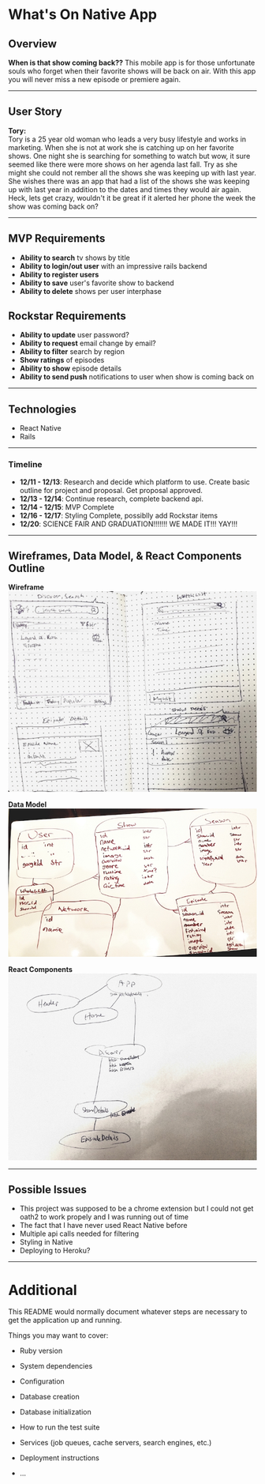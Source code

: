 <h1 align="left">What's On Native App</h1>

## Overview

**When is that show coming back??** This mobile app is for those unfortunate souls who forget when their favorite shows will be back on air. With this app you will never miss a new episode or premiere again. 

---

## User Story

**Tory:**<br>
Tory is a 25 year old woman who leads a very busy lifestyle and works in marketing. When she is not at work she is catching up on her favorite shows. One night she is searching for something to watch but wow, it sure seemed like there were more shows on her agenda last fall. Try as she might she could not rember all the shows she was keeping up with last year. She wishes there was an app that had a list of the shows she was keeping up with last year in addition to the dates and times they would air again. Heck, lets get crazy, wouldn't it be great if it alerted her phone the week the show was coming back on?


---

## MVP Requirements

* **Ability to search** tv shows by title
* **Ability to login/out user** with an impressive rails backend
* **Ability to register users** 
* **Ability to save** user's favorite show to backend
* **Ability to delete** shows per user interphase

## Rockstar Requirements

* **Ability to update** user password?
* **Ability to request** email change by email?
* **Ability to filter** search by region
* **Show ratings** of episodes
* **Ability to show** episode details
* **Ability to send push** notifications to user when show is coming back on

---

## Technologies

- React Native
- Rails

---
### Timeline 

- **12/11 - 12/13**: Research and decide which platform to use. Create basic outline for project and proposal. Get proposal approved. 
- **12/13 - 12/14**: Continue research, complete backend api.
- **12/14 - 12/15**: MVP Complete
- **12/16 - 12/17**: Styling Complete, possiblly add Rockstar items
- **12/20**: SCIENCE FAIR AND GRADUATION!!!!!!! WE MADE IT!!! YAY!!!

---

## Wireframes, Data Model, & React Components Outline
**Wireframe**<br>
![wireframes](./assets/images/app-wireframes.jpg)<br>

**Data Model**
![data model](./assets/images/data-model.jpg)<br>

**React Components**
![components](./assets/images/react-chart.jpg)

---

## Possible Issues

- This project was supposed to be a chrome extension but I could not get oath2 to work propely and I was running out of time
- The fact that I have never used React Native before
- Multiple api calls needed for filtering
- Styling in Native
- Deploying to Heroku?

---


# Additional

This README would normally document whatever steps are necessary to get the
application up and running.

Things you may want to cover:

* Ruby version

* System dependencies

* Configuration

* Database creation

* Database initialization

* How to run the test suite

* Services (job queues, cache servers, search engines, etc.)

* Deployment instructions

* ...
